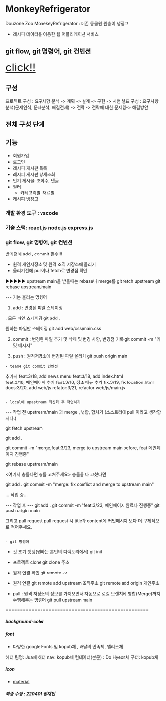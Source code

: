 # MonkeyRefrigerator
Douzone Zoo MonekeyRefrigerator : 더존 동물원 원숭이 냉장고
- 레시피 데이터를 이용한 웹 어플리케이션 서비스

## git flow, git 명령어, git 컨벤션
<a href="#git" style= " font-size:35px">click!!</a> 

## 구성
프로젝트 구성 : 요구사항 분석 -> 계획 -> 설계 -> 구현 -> 시험
발표 구성 : 요구사항 분석(문제인식, 문제분석, 해결전제) -> 전략 -> 전략에 대한 문제점-> 해결방안

## 전체 구성 단계

## 기능
- 회원가입
- 로그인
- 레시피 게시판 목록
- 레시피 게시판 상세조회
- 인기 게시물: 조회수, 댓글
- 필터 
   - 카테고리별, 재료별   
- 레시피 냉장고

### 개발 환경 도구 : vscode

### 기술 스택: react.js node.js express.js

### git flow, git 명령어, git 컨벤션 

<a id="git"></a>

받기전에  add , commit 필수!!!
- 원격 개인저장소 및 원격 조직 저장소에 올리기
- 올리기전에 pull이나 fetch로 변경점 확인

▶▶▶▶▶ upstream main을 받을때는 rebase나 merge를 
git fetch upstream
git rebase upstream/main

--- 기본 올리는 명령어

1. add : 변경된 파일 스테이징

. 모든 파일 스테이징
git add .

원하는 파일만 스테이징
git add web/css/main.css

2. commit : 변경된 파일 추가 및 삭제 및 변경 사항, 변경점 기록 
git commit -m "커밋 메시지"

3. push : 원격저장소에 변경된 파일 올리기
git push origin main
```
- team4 git commit 컨벤션
```
추가시
feat:3/18, add news menu 
feat:3/18, add index.html  
feat:3/18, 메인페이지 추가
feat:3/18, 장소 메뉴 추가
fix:3/19, fix location.html
docs:3/20, add web/js
refator:3/21, refactor web/js/main.js
```

- local에 upastream 최신화 후 작업하기
```
--- 작업 전 upstream/main 과 merge , 병합, 합치기 (소스트리에 pull 이라고 생각합시다.)

git fetch upstream

git add .

git commit -m "merge,feat:3/23, merge to upstream main before, feat 메인페이지 진행중"

git rebase upstream/main

<여기서 충돌나면 충돌 고쳐주세요>
충돌을 다 고쳤다면

git add .
git commit -m "merge: fix conflict and merge to upstream main"

... 작업 중...

--- 작업 후 ---
git add . 
git commit -m "feat:3/23, 메인페이지 완료나 진행중"
git push origin main


그리고 pull request
pull request 시 title과 content에 커밋메시지 보다 더 구체적으로 적어주세요.
```

- git 명령어 
```
- 깃 초기 셋팅(원하는 본인의 디렉토리에서)
git init

- 프로젝트 clone
git clone 주소

- 원격 연결 확인
git remote -v

- 원격 연결
git remote add upstream 조직주소
git remote add origin 개인주소

- pull : 원격 저장소의 정보를 가져오면서 자동으로 로컬 브랜치에 병합(Merge)까지 수행해주는 명령어 
git pull upstream main

==================================================

##### background-color
##### font
- 다양한 google Fonts 및 kopub체 , 배달의 민족체, 엘리스체

헤더 팀명: Jua체 
헤더 nav: kopub체
컨테이너(본문) : Do Hyeon체
푸터: kopub체
##### icon
- [material](https://material.io/search.html?q=filled)

##### 최종 수정 : 220401 정재빈 

